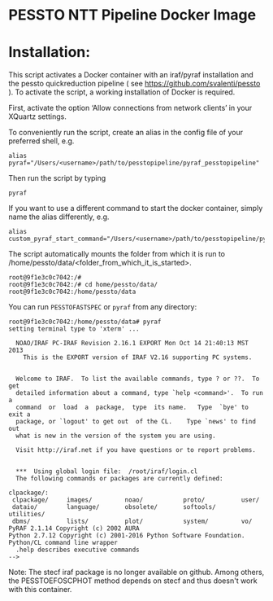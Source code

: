 PESSTO NTT Pipeline Docker Image
====================

Installation:
====================

This script activates a Docker container with an iraf/pyraf installation and the pessto quickreduction pipeline ( see https://github.com/svalenti/pessto ). To activate the script, a working installation of Docker is required.

First, activate the option ‘Allow connections from network clients’ in your XQuartz settings.

To conveniently run the script, create an alias in the config file of your preferred shell, e.g.

    alias pyraf="/Users/<username>/path/to/pesstopipeline/pyraf_pesstopipeline"

Then run the script by typing 

    pyraf
    
If you want to use a different command to start the docker container, simply name the alias differently, e.g. 

    alias custom_pyraf_start_command="/Users/<username>/path/to/pesstopipeline/pyraf_pesstopipeline"

The script automatically mounts the folder from which it is run to /home/pessto/data/<folder_from_which_it_is_started>.

    root@9f1e3c0c7042:/# 
    root@9f1e3c0c7042:/# cd home/pessto/data/
    root@9f1e3c0c7042:/home/pessto/data
    
You can run `PESSTOFASTSPEC` or `pyraf` from any directory:

    root@9f1e3c0c7042:/home/pessto/data# pyraf
    setting terminal type to 'xterm' ...

      NOAO/IRAF PC-IRAF Revision 2.16.1 EXPORT Mon Oct 14 21:40:13 MST 2013
        This is the EXPORT version of IRAF V2.16 supporting PC systems.


      Welcome to IRAF.  To list the available commands, type ? or ??.  To get
      detailed information about a command, type `help <command>'.  To run  a
      command  or  load  a  package,  type  its name.   Type  `bye' to exit a
      package, or `logout' to get out  of the CL.    Type `news' to find  out
      what is new in the version of the system you are using.

      Visit http://iraf.net if you have questions or to report problems.


      ***  Using global login file:  /root/iraf/login.cl
      The following commands or packages are currently defined:

    clpackage/:
     clpackage/     images/         noao/           proto/          user/
     dataio/        language/       obsolete/       softools/       utilities/
     dbms/          lists/          plot/           system/         vo/
    PyRAF 2.1.14 Copyright (c) 2002 AURA
    Python 2.7.12 Copyright (c) 2001-2016 Python Software Foundation.
    Python/CL command line wrapper
      .help describes executive commands
    -->

Note: The stecf iraf package is no longer available on github. Among others, the PESSTOEFOSCPHOT method depends on stecf and thus doesn't work with this container.
